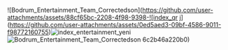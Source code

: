 


![Bodrum_Entertainment_Team_Correctedson](https://github.com/user-attachments/assets/88cf65bc-2208-4f98-9398-![index_qr j](https://github.com/user-attachments/assets/0ed5aed3-09bf-4586-9011-f98772160755)![index_entertainment_yeni](https://github.com/user-attachments/assets/872cce91-b39f-40b1-8a3d-cb96e323d12a)
![Bodrum_Entertainment_Team_Correctedson](https://github.com/user-attachments/assets/3a7f9725-e04f-4499-bd7a-e3ad53535fc1)
6c2b46a220b0)
